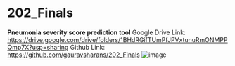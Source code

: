 # 202_Finals
**Pneumonia severity score prediction tool**
Google Drive Link: https://drive.google.com/drive/folders/1BHdRGifTUmPfJPVxtunuRmONMPPQmp7X?usp=sharing
Github Link: https://github.com/gauravsharans/202_Finals
![image](https://github.com/gauravsharans/202_Finals/assets/86836237/9410e601-d284-4e88-958e-a5788145e740)
